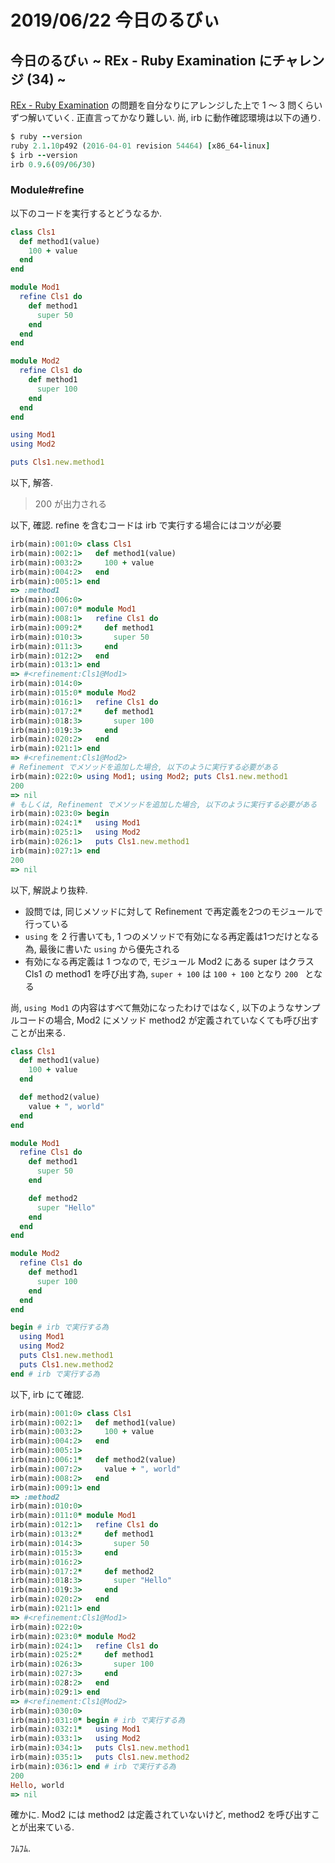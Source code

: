 # 2019/06/22 今日のるびぃ

## 今日のるびぃ ~ REx - Ruby Examination にチャレンジ (34) ~

[REx - Ruby Examination](https://rex.libertyfish.co.jp/) の問題を自分なりにアレンジした上で 1 〜 3 問くらいずつ解いていく. 正直言ってかなり難しい. 尚, irb に動作確認環境は以下の通り.

```ruby
$ ruby --version
ruby 2.1.10p492 (2016-04-01 revision 54464) [x86_64-linux]
$ irb --version
irb 0.9.6(09/06/30)
```

### Module#refine

以下のコードを実行するとどうなるか.

```ruby
class Cls1
  def method1(value)
    100 + value
  end
end

module Mod1
  refine Cls1 do
    def method1
      super 50
    end
  end
end

module Mod2
  refine Cls1 do
    def method1
      super 100
    end
  end
end

using Mod1
using Mod2

puts Cls1.new.method1
```

以下, 解答.

> 200 が出力される

以下, 確認. refine を含むコードは irb で実行する場合にはコツが必要

```ruby
irb(main):001:0> class Cls1
irb(main):002:1>   def method1(value)
irb(main):003:2>     100 + value
irb(main):004:2>   end
irb(main):005:1> end
=> :method1
irb(main):006:0> 
irb(main):007:0* module Mod1
irb(main):008:1>   refine Cls1 do
irb(main):009:2*     def method1
irb(main):010:3>       super 50
irb(main):011:3>     end
irb(main):012:2>   end
irb(main):013:1> end
=> #<refinement:Cls1@Mod1>
irb(main):014:0> 
irb(main):015:0* module Mod2
irb(main):016:1>   refine Cls1 do
irb(main):017:2*     def method1
irb(main):018:3>       super 100
irb(main):019:3>     end
irb(main):020:2>   end
irb(main):021:1> end
=> #<refinement:Cls1@Mod2>
# Refinement でメソッドを追加した場合, 以下のように実行する必要がある
irb(main):022:0> using Mod1; using Mod2; puts Cls1.new.method1
200
=> nil
# もしくは, Refinement でメソッドを追加した場合, 以下のように実行する必要がある
irb(main):023:0> begin
irb(main):024:1*   using Mod1
irb(main):025:1>   using Mod2
irb(main):026:1>   puts Cls1.new.method1
irb(main):027:1> end
200
=> nil
```

以下, 解説より抜粋.

* 設問では, 同じメソッドに対して Refinement で再定義を2つのモジュールで行っている
* `using` を 2 行書いても, 1 つのメソッドで有効になる再定義は1つだけとなる為, 最後に書いた `using` から優先される
* 有効になる再定義は 1 つなので, モジュール Mod2 にある super はクラス Cls1 の method1 を呼び出す為, `super + 100` は `100 + 100` となり `200 ` となる


尚, `using Mod1` の内容はすべて無効になったわけではなく, 以下のようなサンプルコードの場合, Mod2 にメソッド method2 が定義されていなくても呼び出すことが出来る.

```ruby
class Cls1
  def method1(value)
    100 + value
  end

  def method2(value)
    value + ", world"
  end
end

module Mod1
  refine Cls1 do
    def method1
      super 50
    end

    def method2
      super "Hello"
    end
  end
end

module Mod2
  refine Cls1 do
    def method1
      super 100
    end
  end
end

begin # irb で実行する為
  using Mod1
  using Mod2
  puts Cls1.new.method1
  puts Cls1.new.method2
end # irb で実行する為
```

以下, irb にて確認.

```ruby
irb(main):001:0> class Cls1
irb(main):002:1>   def method1(value)
irb(main):003:2>     100 + value
irb(main):004:2>   end
irb(main):005:1> 
irb(main):006:1*   def method2(value)
irb(main):007:2>     value + ", world"
irb(main):008:2>   end
irb(main):009:1> end
=> :method2
irb(main):010:0> 
irb(main):011:0* module Mod1
irb(main):012:1>   refine Cls1 do
irb(main):013:2*     def method1
irb(main):014:3>       super 50
irb(main):015:3>     end
irb(main):016:2> 
irb(main):017:2*     def method2
irb(main):018:3>       super "Hello"
irb(main):019:3>     end
irb(main):020:2>   end
irb(main):021:1> end
=> #<refinement:Cls1@Mod1>
irb(main):022:0> 
irb(main):023:0* module Mod2
irb(main):024:1>   refine Cls1 do
irb(main):025:2*     def method1
irb(main):026:3>       super 100
irb(main):027:3>     end
irb(main):028:2>   end
irb(main):029:1> end
=> #<refinement:Cls1@Mod2>
irb(main):030:0> 
irb(main):031:0* begin # irb で実行する為
irb(main):032:1*   using Mod1
irb(main):033:1>   using Mod2
irb(main):034:1>   puts Cls1.new.method1
irb(main):035:1>   puts Cls1.new.method2
irb(main):036:1> end # irb で実行する為
200
Hello, world
=> nil
```

確かに. Mod2 には method2 は定義されていないけど, method2 を呼び出すことが出来ている.

ﾌﾑﾌﾑ.
